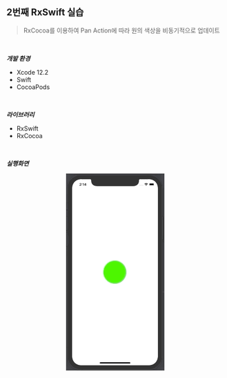 ## 2번째 RxSwift 실습

> RxCocoa를 이용하여 Pan Action에 따라 원의 색상을 비동기적으로 업데이트



<br>



***개발 환경***

* Xcode 12.2
* Swift
* CocoaPods



<br>



***라이브러리***

* RxSwift
* RxCocoa



<br>



***실행화면***

<p align="center"><img src="../images/2nd.gif"></p>



